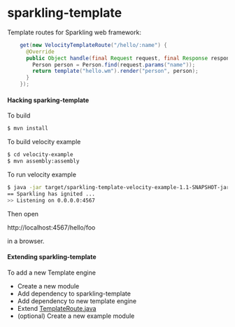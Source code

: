 sparkling-template
==============

Template routes for Sparkling web framework:

```java
    get(new VelocityTemplateRoute("/hello/:name") {
      @Override
      public Object handle(final Request request, final Response response) {
        Person person = Person.find(request.params("name"));
        return template("hello.wm").render("person", person);
      }
    });
```


#### Hacking sparking-template

To build

```bash
$ mvn install
```

To build velocity example

```bash
$ cd velocity-example
$ mvn assembly:assembly
```

To run velocity example

```bash
$ java -jar target/sparkling-template-velocity-example-1.1-SNAPSHOT-jar-with-dependencies.jar
== Sparkling has ignited ...
>> Listening on 0.0.0.0:4567
```

Then open

http://localhost:4567/hello/foo

in a browser.


#### Extending sparkling-template

To add a new Template engine

 - Create a new module
 - Add dependency to sparkling-template
 - Add dependency to new template engine
 - Extend [TemplateRoute.java](https://github.com/heuermh/sparkling/blob/master/sparkling-template/api/src/main/java/sparkling/template/TemplateRoute.java)
 - (optional) Create a new example module
